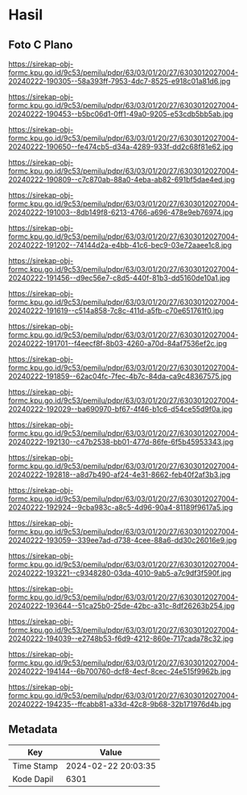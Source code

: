 # Hasil

## Foto C Plano

https://sirekap-obj-formc.kpu.go.id/9c53/pemilu/pdpr/63/03/01/20/27/6303012027004-20240222-190305--58a393ff-7953-4dc7-8525-e918c01a81d6.jpg

https://sirekap-obj-formc.kpu.go.id/9c53/pemilu/pdpr/63/03/01/20/27/6303012027004-20240222-190453--b5bc06d1-0ff1-49a0-9205-e53cdb5bb5ab.jpg

https://sirekap-obj-formc.kpu.go.id/9c53/pemilu/pdpr/63/03/01/20/27/6303012027004-20240222-190650--fe474cb5-d34a-4289-933f-dd2c68f81e62.jpg

https://sirekap-obj-formc.kpu.go.id/9c53/pemilu/pdpr/63/03/01/20/27/6303012027004-20240222-190809--c7c870ab-88a0-4eba-ab82-691bf5dae4ed.jpg

https://sirekap-obj-formc.kpu.go.id/9c53/pemilu/pdpr/63/03/01/20/27/6303012027004-20240222-191003--8db149f8-6213-4766-a696-478e9eb76974.jpg

https://sirekap-obj-formc.kpu.go.id/9c53/pemilu/pdpr/63/03/01/20/27/6303012027004-20240222-191202--74144d2a-e4bb-41c6-bec9-03e72aaee1c8.jpg

https://sirekap-obj-formc.kpu.go.id/9c53/pemilu/pdpr/63/03/01/20/27/6303012027004-20240222-191456--d9ec56e7-c8d5-440f-81b3-dd5160de10a1.jpg

https://sirekap-obj-formc.kpu.go.id/9c53/pemilu/pdpr/63/03/01/20/27/6303012027004-20240222-191619--c514a858-7c8c-411d-a5fb-c70e651761f0.jpg

https://sirekap-obj-formc.kpu.go.id/9c53/pemilu/pdpr/63/03/01/20/27/6303012027004-20240222-191701--f4eecf8f-8b03-4260-a70d-84af7536ef2c.jpg

https://sirekap-obj-formc.kpu.go.id/9c53/pemilu/pdpr/63/03/01/20/27/6303012027004-20240222-191859--62ac04fc-7fec-4b7c-84da-ca9c48367575.jpg

https://sirekap-obj-formc.kpu.go.id/9c53/pemilu/pdpr/63/03/01/20/27/6303012027004-20240222-192029--ba690970-bf67-4f46-b1c6-d54ce55d9f0a.jpg

https://sirekap-obj-formc.kpu.go.id/9c53/pemilu/pdpr/63/03/01/20/27/6303012027004-20240222-192130--c47b2538-bb01-477d-86fe-6f5b45953343.jpg

https://sirekap-obj-formc.kpu.go.id/9c53/pemilu/pdpr/63/03/01/20/27/6303012027004-20240222-192818--a8d7b490-af24-4e31-8662-feb40f2af3b3.jpg

https://sirekap-obj-formc.kpu.go.id/9c53/pemilu/pdpr/63/03/01/20/27/6303012027004-20240222-192924--9cba983c-a8c5-4d96-90a4-81189f9617a5.jpg

https://sirekap-obj-formc.kpu.go.id/9c53/pemilu/pdpr/63/03/01/20/27/6303012027004-20240222-193059--339ee7ad-d738-4cee-88a6-dd30c26016e9.jpg

https://sirekap-obj-formc.kpu.go.id/9c53/pemilu/pdpr/63/03/01/20/27/6303012027004-20240222-193221--c9348280-03da-4010-9ab5-a7c9df3f590f.jpg

https://sirekap-obj-formc.kpu.go.id/9c53/pemilu/pdpr/63/03/01/20/27/6303012027004-20240222-193644--51ca25b0-25de-42bc-a31c-8df26263b254.jpg

https://sirekap-obj-formc.kpu.go.id/9c53/pemilu/pdpr/63/03/01/20/27/6303012027004-20240222-194039--e2748b53-f6d9-4212-860e-717cada78c32.jpg

https://sirekap-obj-formc.kpu.go.id/9c53/pemilu/pdpr/63/03/01/20/27/6303012027004-20240222-194144--6b700760-dcf8-4ecf-8cec-24e515f9962b.jpg

https://sirekap-obj-formc.kpu.go.id/9c53/pemilu/pdpr/63/03/01/20/27/6303012027004-20240222-194235--ffcabb81-a33d-42c8-9b68-32b171976d4b.jpg


## Metadata

| Key        | Value               |
| ---------- | ------------------- |
| Time Stamp | 2024-02-22 20:03:35 |
| Kode Dapil | 6301                |



